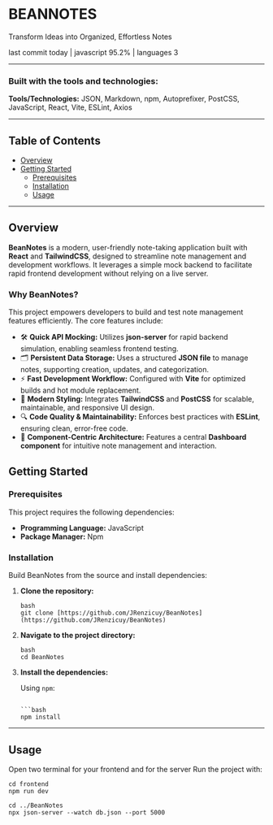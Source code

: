 # BEANNOTES

Transform Ideas into Organized, Effortless Notes

last commit today | javascript 95.2% | languages 3

---

### Built with the tools and technologies:

**Tools/Technologies:** JSON, Markdown, npm, Autoprefixer, PostCSS, JavaScript, React, Vite, ESLint, Axios

---

## Table of Contents

* [Overview](#overview)
* [Getting Started](#getting-started)
    * [Prerequisites](#prerequisites)
    * [Installation](#installation)
    * [Usage](#usage)
---

## Overview

**BeanNotes** is a modern, user-friendly note-taking application built with **React** and **TailwindCSS**, designed to streamline note management and development workflows. It leverages a simple mock backend to facilitate rapid frontend development without relying on a live server.

### Why BeanNotes?

This project empowers developers to build and test note management features efficiently. The core features include:

* 🛠️ **Quick API Mocking:** Utilizes **json-server** for rapid backend simulation, enabling seamless frontend testing.
* 🗂️ **Persistent Data Storage:** Uses a structured **JSON file** to manage notes, supporting creation, updates, and categorization.
* ⚡ **Fast Development Workflow:** Configured with **Vite** for optimized builds and hot module replacement.
* 🎨 **Modern Styling:** Integrates **TailwindCSS** and **PostCSS** for scalable, maintainable, and responsive UI design.
* 🔍 **Code Quality & Maintainability:** Enforces best practices with **ESLint**, ensuring clean, error-free code.
* 🧩 **Component-Centric Architecture:** Features a central **Dashboard component** for intuitive note management and interaction.

## Getting Started

### Prerequisites

This project requires the following dependencies:

* **Programming Language:** JavaScript
* **Package Manager:** Npm

### Installation

Build BeanNotes from the source and install dependencies:

1.  **Clone the repository:**

    ```
    bash
    git clone [https://github.com/JRenzicuy/BeanNotes](https://github.com/JRenzicuy/BeanNotes)
    ```

2.  **Navigate to the project directory:**

    ```
    bash
    cd BeanNotes
    ```

3.  **Install the dependencies:**

    Using `npm`:
    
    ```Using **npm**:
    
    ```bash
    npm install
    ```

---

## Usage
Open two terminal for your frontend and for the server 
Run the project with:

```
cd frontend
npm run dev
```
```
cd ../BeanNotes
npx json-server --watch db.json --port 5000
```


